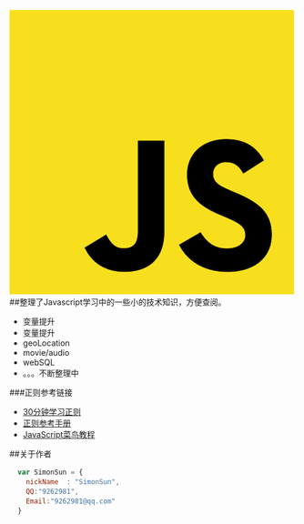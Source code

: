 ![mahua](https://github.com/9262981/javascript/blob/master/javascript.png?raw=true)
##整理了Javascript学习中的一些小的技术知识，方便查阅。
* 变量提升
* 变量提升
* geoLocation
* movie/audio
* webSQL
* 。。。不断整理中

###正则参考链接
* [30分钟学习正则](http://deerchao.net/tutorials/regex/regex.htm) 
* [正则参考手册](http://www.runoob.com/jsref/jsref-obj-regexp.html)
* [JavaScript菜鸟教程](http://www.runoob.com/js/js-tutorial.html)


##关于作者

```javascript
  var SimonSun = {
    nickName  : "SimonSun",
    QQ:"9262981",
    Email:"9262981@qq.com"
  }
```